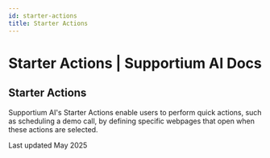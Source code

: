 ```yaml
---
id: starter-actions
title: Starter Actions
---
```


# Starter Actions | Supportium AI Docs

## Starter Actions

Supportium AI's Starter Actions enable users to perform quick actions, such as scheduling a demo call, by defining specific webpages that open when these actions are selected.

Last updated May 2025
